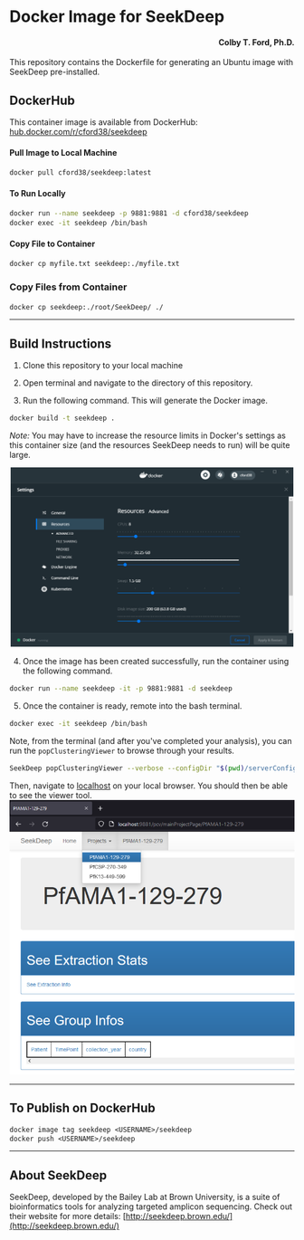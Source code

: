 # Docker Image for SeekDeep
<h4 align = "right">Colby T. Ford, Ph.D.</h4>
This repository contains the Dockerfile for generating an Ubuntu image with SeekDeep pre-installed.

## DockerHub
This container image is available from DockerHub: [hub.docker.com/r/cford38/seekdeep](https://hub.docker.com/r/cford38/seekdeep)

#### Pull Image to Local Machine
```bash
docker pull cford38/seekdeep:latest
```
#### To Run Locally
```bash
docker run --name seekdeep -p 9881:9881 -d cford38/seekdeep
docker exec -it seekdeep /bin/bash
```

#### Copy File to Container
```bash
docker cp myfile.txt seekdeep:./myfile.txt
```

### Copy Files from Container
```bash
docker cp seekdeep:./root/SeekDeep/ ./
```

-------------------------------

## Build Instructions
1. Clone this repository to your local machine

2. Open terminal and navigate to the directory of this repository.

3. Run the following command. This will generate the Docker image.
```bash
docker build -t seekdeep .
```
_Note:_ You may have to increase the resource limits in Docker's settings as this container size (and the resources SeekDeep needs to run) will be quite large.
<p align="center"><img src="DockerSettings.PNG" width="500px"></p>


4. Once the image has been created successfully, run the container using the following command.
```bash
docker run --name seekdeep -it -p 9881:9881 -d seekdeep
```

5. Once the container is ready, remote into the bash terminal.
```bash
docker exec -it seekdeep /bin/bash
```

Note, from the terminal (and after you've completed your analysis), you can run the `popClusteringViewer` to browse through your results.

```bash
SeekDeep popClusteringViewer --verbose --configDir "$(pwd)/serverConfigs" --bindAddress 0.0.0.0 --port 9881 --name pcv
```

Then, navigate to [localhost](http://localhost:9881/pcv) on your local browser. You should then be able to see the viewer tool.
![](viewer.png)

----------------------

## To Publish on DockerHub

```
docker image tag seekdeep <USERNAME>/seekdeep
docker push <USERNAME>/seekdeep
```

----------------------
## About SeekDeep

SeekDeep, developed by the Bailey Lab at Brown University, is a suite of bioinformatics tools for analyzing targeted amplicon sequencing. Check out their website for more details: [http://seekdeep.brown.edu/](http://seekdeep.brown.edu/)
